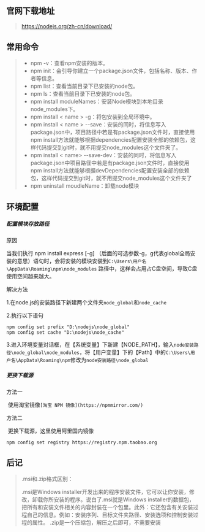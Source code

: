 

## 官网下载地址	

> https://nodejs.org/zh-cn/download/

## 常用命令

> - npm -v：查看npm安装的版本。
> - npm init：会引导你建立一个package.json文件，包括名称、版本、作者等信息。
> - npm list：查看当前目录下已安装的node包。
> - npm ls：查看当前目录下已安装的node包。
> - npm install moduleNames：安装Node模块到本地目录node_modules下。
> - npm install < name > -g：将包安装到全局环境中。
> - npm install < name > --save：安装的同时，将信息写入package.json中，项目路径中若是有package.json文件时，直接使用npm install方法就能够根据dependencies配置安装全部的依赖包，这样代码提交到git时，就不用提交node_modules这个文件夹了。
> - npm install < name> --save-dev：安装的同时，将信息写入package.json中项目路径中若是有package.json文件时，直接使用npm install方法就能够根据devDependencies配置安装全部的依赖包，这样代码提交到git时，就不用提交node_modules这个文件夹了
> - npm uninstall moudleName：卸载node模块

## 环境配置

##### 配置模块存放路径

原因

当我们执行 npm install express [-g] （后面的可选参数-g，g代表global全局安装的意思）语句时，会将安装的模块安装到`C:\Users\用户名\AppData\Roaming\npm\node_modules` 路径中，这样会占用占C盘空间，导致C盘使用空间越来越大。

解决方法

1.在node.js的安装路径下新建两个文件夹`node_global`和`node_cache`

2.执行以下语句

```
npm config set prefix "D:\nodejs\node_global"
npm config set cache "D:\nodejs\node_cache"
```

3.进入环境变量对话框，在【系统变量】下新建【NODE_PATH】，输入`node安装路径\node_global\node_modules`，将【用户变量】下的【Path】中的`C:\Users\用户名\AppData\Roaming\npm`修改为`node安装路径\node_global`

##### 更换下载源

方法一

​		使用淘宝镜像`[淘宝 NPM 镜像](https://npmmirror.com/)`

方法二

​		更换下载源，这里使用阿里国内镜像

```
npm config set registry https://registry.npm.taobao.org
```



## 后记

> .msi和.zip格式区别：
>
> .msi是Windows installer开发出来的程序安装文件，它可以让你安装，修改，卸载你所安装的程序。说白了.msi就是Windows installer的数据包，把所有和安装文件相关的内容封装在一个包里。此外：它还包含有关安装过程自己的信息。例如：安装序列、目标文件夹路径、安装选项和控制安装过程的属性。
> .zip是一个压缩包，解压之后即可，不需要安装